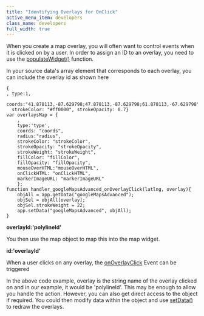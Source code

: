 ```yaml
---
title: "Identifying Overlays for OnClick"
active_menu_item: developers
class_name: developers
full_width: true
---
```



When you create a map overlay, you will often want to control events when it is clicked on by a user. In order to assign an ID to an overlay, you need to use the [populateWidget()](/developers/user-guide/product-guide/advanced-important-widgets/google-v3-maps-widget/using-populatewidget) function.

In your source data's array element that corresponds to each overlay, you can include the overlay id as shown here

    {
    , type:1, 
      coords:"41.878113,-87.629798;47.878113,-87.629798;61.878113,-67.629798", 
      strokeColor: "#ff0000", strokeOpacity: 0.7}
    var overlaysMap = {
        , 
        type:'type', 
        coords: "coords", 
        radius:"radius", 
        strokeColor: "strokeColor", 
        strokeOpacity: "strokeOpacity", 
        strokeWeight: "strokeWeight", 
        fillColor: "fillColor", 
        fillOpacity: "fillOpacity", 
        mouseOverHTML:"mouseOverHTML", 
        onClickHTML: "onClickHTML", 
        markerImageURL: "markerImageURL"
        };
    function handler_googleMapsAdvanced_onOverlayClick(latlng, overlay){
        objAll = app.getData("googleMapsAdvanced");
        objSel = objAll[overlay];
        objSel.strokeWeight = 22;
        app.setData("googleMapsAdvanced", objAll);
    }
   

**overlayId:'polylineId'**

You then use the map object to map this into the map widget.

**id:'overlayId'**

When a user clicks on any overlay, the [onOverlayClick](/developers/user-guide/product-guide/advanced-important-widgets/google-v3-maps-widget/property-event-method-summary/gmapevents) Event can be triggered

In the above code example, overlay is the string name of the overlay clicked on and in our example, it would be 'polylineId'. This may be enough to allow you handle the action. However, you can also get direct access to the object if required. You could then modify data within the object and use [setData()](/developers/user-guide/product-guide/advanced-important-widgets/google-v3-maps-widget/using-getdata-and-setdata) to redraw the overlays.

